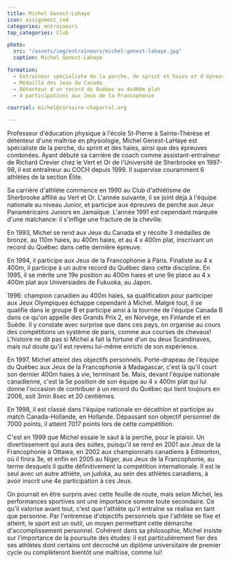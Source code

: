 ```yaml
---
title: Michel Genest-Lahaye
icon: assignment_ind
categories: entraineurs
top_categories: Club

photo:
  src: "/assets/img/entraineurs/michel-genest-lahaye.jpg"
  caption: Michel Genest-Lahaye

formation:
  - Entraîneur spécialiste de la perche, de sprint et haies et d'épreuves combinées
  - Médaillé des Jeux du Canada
  - Détenteur d'un record du Québec au 4x400m plat
  - 4 participations aux Jeux de la Francophonie

courriel: michel@corsaire-chaparral.org

---
```


Professeur d'éducation physique à l'école St-Pierre à Sainte-Thérèse et détenteur d'une maîtrise en physiologie, Michel Genest-LaHaye est spécialiste de la perche, du sprint et des haies, ainsi que des épreuves combinées. Ayant débuté sa carrière de coach comme assistant-entraîneur de Richard Crevier chez le Vert et Or de l'Université de Sherbrooke en 1997-98, il est entraîneur au COCH depuis 1999. Il supervise couramment 6 athlètes de la section Élite.

Sa carrière d'athlète commence en 1990 au Club d'athlétisme de Sherbrooke affilié au Vert et Or. L'année suivante, il se joint déjà à l'équipe nationale au niveau Junior, et participe aux épreuves de perche aux Jeux Panaméricains Juniors en Jamaïque. L'année 1991 est cependant marquée d'une malchance: il s'inflige une fracture de la cheville.

En 1993, Michel se rend aux Jeux du Canada et y récolte 3 médailles de bronze, au 110m haies, au 400m haies, et au 4 x 400m plat, inscrivant un record du Québec dans cette dernière épreuve.

En 1994, il participe aux Jeux de la Francophonie à Paris. Finaliste au 4 x 400m, il participe à un autre record du Québec dans cette discipline. En 1995, il se mérite une 19e position au 400m haies et une 9e place au 4 x 400m plat aux Universiades de Fukuoka, au Japon.

1996: champion canadien au 400m haies, sa qualification pour participer aux Jeux Olympiques échappe cependant à Michel. Malgré tout, il se qualifie dans le groupe B et participe ainsi à la tournée de l'équipe Canada B dans ce qu'on appelle des Grands Prix 2, en Norvège, en Finlande et en Suède. Il y constate avec surprise que dans ces pays, on organise au cours des compétitions un système de paris, comme aux courses de chevaux! L'histoire ne dit pas si Michel a fait la fortune d'un ou deux Scandinaves, mais nul doute qu'il est revenu lui-même enrichi de son expérience.

En 1997, Michel atteint des objectifs personnels. Porte-drapeau de l'équipe du Québec aux Jeux de la Francophonie à Madagascar, c'est là qu'il court son dernier 400m haies à vie, terminant 5e. Mais, devant l'équipe nationale canadienne, c'est la 5e position de son équipe au 4 x 400m plat qui lui donne l'occasion de contribuer à un record du Québec qui tient toujours en 2006, soit 3min 8sec et 20 centièmes.

En 1998, il est classé dans l'équipe nationale en décathlon et participe au match Canada-Hollande, en Hollande. Dépassant son objectif personnel de 7000 points, il atteint 7017 points lors de cette compétition.

C'est en 1999 que Michel essaie le saut à la perche, pour le plaisir. Un divertissement qui aura des suites, puisqu'il se rend en 2001 aux Jeux de la Francophonie à Ottawa, en 2002 aux championnats canadiens à Edmonton, où il finira 3e, et enfin en 2005 au Niger, aux Jeux de la Francophonie, au terme desquels il quitte définitivement la compétition internationale. Il est le seul avec un autre athlète, un judoka, au sein des athlètes canadiens, à avoir inscrit une 4e participation à ces Jeux.

On pourrait en être surpris avec cette feuille de route, mais selon Michel, les performances sportives ont une importance somme toute secondaire. Ce qu'il valorise avant tout, c'est que l'athlète qu'il entraîne se réalise en tant que personne. Par l'entremise d'objectifs personnels que l'athlète se fixe et atteint, le sport est un outil, un moyen permettant cette démarche d'accomplissement personnel. Cohérent dans sa philosophie, Michel insiste sur l'importance de la poursuite des études: il est particulièrement fier des ses athlètes dont certains ont décroché un diplôme universitaire de premier cycle ou complèteront bientôt une maîtrise, comme lui!
